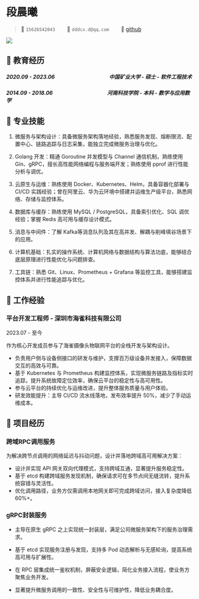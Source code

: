# 段晨曦

> <span class="icon">&#xe60f;</span> `15626542043`&emsp;&emsp;
> <span class="icon">&#xe7ca;</span> `dddcx.d@qq.com`&emsp;&emsp;
> <span class="icon">&#xe600;</span> [github](https://github.com/CharlesDCXX?tab=repositories)

<img class="avatar" src="https://avatars.githubusercontent.com/u/583231?v=4">

## &#xe80c; 教育经历
<div class="entry-title">
    <h5> 2020.09 - 2023.06 &emsp;&emsp;&emsp;&emsp;&emsp;&emsp;&emsp;&emsp;&emsp;&emsp; 中国矿业大学 - 硕士 - 软件工程技术 </h5> 
</div>
<div class="entry-title">    
    <h5> 2014.09 - 2018.06 &emsp;&emsp;&emsp;&emsp;&emsp;&emsp;&emsp;&emsp;&emsp;&emsp; 河南科技学院 - 本科 - 数学与应用数学 </h5> 
</div>

## &#xe618; 专业技能
1. 微服务与架构设计：具备微服务架构落地经验，熟悉服务发现、熔断限流、配置中心、链路追踪与日志采集，能独立完成微服务治理与优化。

2. Golang 开发：精通 Goroutine 并发模型与 Channel 通信机制，熟练使用 Gin、gRPC，擅长高性能网络编程与服务端开发；熟练使用 pprof 进行性能分析与调优。
   
3. 云原生与运维：熟练使用 Docker、Kubernetes、Helm，具备容器化部署与 CI/CD 实践经验；曾在阿里云、华为云环境中搭建并运维生产级平台，熟悉网络、存储与监控体系。

4. 数据库与缓存：熟练使用 MySQL / PostgreSQL，具备索引优化、SQL 调优经验；掌握 Redis 高可用与缓存设计模式。

5. 消息与中间件：了解 Kafka等消息队列及其在高并发、解耦与削峰填谷场景下的应用。

6. 计算机基础：扎实的操作系统、计算机网络与数据结构与算法功底，能够结合底层原理进行性能优化与问题排查。

7. 工具链：熟悉 Git、Linux、Prometheus + Grafana 等监控工具，能够搭建监控体系并进行性能追踪与优化。

## &#xe618; 工作经验

<div alt="entry-title">
    <h3>平台开发工程师 - 深圳市海雀科技有限公司</h3> 
    <p>2023.07 - 至今</p>
</div>

作为核心开发成员参与了海雀摄像头物联网平台的全栈开发与架构设计。

- 负责用户侧与设备侧接口的研发与维护，支撑百万级设备并发接入，保障数据交互的高效与可靠。
- 基于 Kubernetes 与 Prometheus 构建监控体系，实现微服务链路及指标实时追踪，提升系统故障定位效率，确保云平台的稳定性与高可用性。
- 参与云平台的持续优化与运维改进，提升整体服务质量与用户体验。
- 研发效能提升：主导 CI/CD 流水线落地，发布效率提升 50%，减少了手动运维成本。



## &#xe635; 项目经历

<div class="entry-title">
    <h3>跨域RPC调用服务</h3>
</div>

为解决跨节点调用的网络延迟与抖动问题，设计并落地跨域高可用解决方案：
- 设计并实现 API 网关双向代理模式，支持跨域互通，显著提升服务稳定性。
- 基于 etcd 构建跨域服务发现机制，确保请求可在多节点间无缝流转，提升系统容错与灵活性。
- 优化调用路径，业务方仅需调用本地网关即可完成跨域访问，接入复杂度降低 60%+。


<div class="entry-title">
    <h3>gRPC封装服务</h3> 
</div>

- 主导在原生 gRPC 之上实现统一封装层，满足公司微服务架构下的服务治理需求。

- 基于 etcd 实现服务注册与发现，支持多 Pod 动态解析与无感轮询，提高系统高可用与扩展性。

- 在 RPC 层集成统一鉴权机制，屏蔽安全逻辑，简化业务接入流程，使业务方聚焦业务开发。

- 显著提升微服务调用的一致性、安全性与可维护性，降低业务耦合度。
